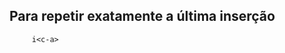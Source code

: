 Para repetir exatamente a última inserção 
------------------------------------------

         i<c-a>